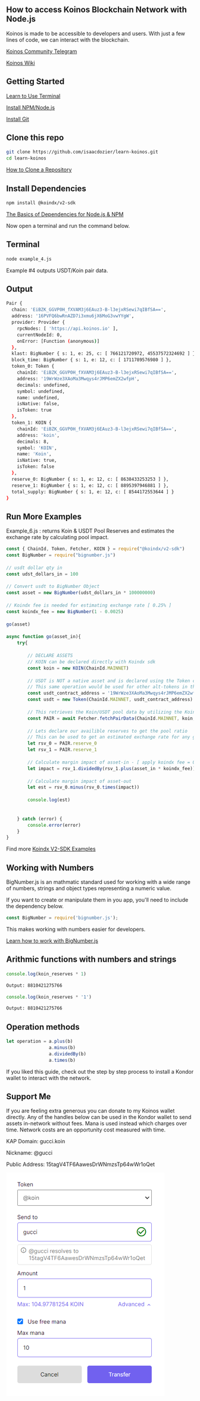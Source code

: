 ## How to access Koinos Blockchain Network with Node.js

Koinos is made to be accessible to developers and users. With just a few lines of code, we can interact with the blockchain.

[Koinos Community Telegram](https://t.me/koinos_community)

[Koinos Wiki](https://koinos.wiki/)

## Getting Started

[Learn to Use Terminal](https://developer.mozilla.org/en-US/docs/Learn/Tools_and_testing/Understanding_client-side_tools/Command_line)

[Install NPM/Node.js](https://nodejs.org/en/learn/getting-started/how-to-install-nodejs)

[Install Git](https://github.com/git-guides/install-git)

## Clone this repo

```sh
git clone https://github.com/isaacdozier/learn-koinos.git
cd learn-koinos
```

[How to Clone a Repository](https://docs.github.com/en/repositories/creating-and-managing-repositories/cloning-a-repository)

## Install Dependencies

```sh
npm install @koindx/v2-sdk
```

[The Basics of Dependencies for Node.js & NPM](https://nodesource.com/blog/the-basics-of-package-json-in-node-js-and-npm/)

Now open a terminal and run the command below.

## Terminal

```sh
node example_4.js
```

Example #4 outputs USDT/Koin pair data.

## Output

```sh
Pair {
  chain: 'EiBZK_GGVP0H_fXVAM3j6EAuz3-B-l3ejxRSewi7qIBfSA==',
  address: '16PVFQ6bwRnAZD7i3xmu6jX6MoG3vwYYgW',
  provider: Provider {
    rpcNodes: [ 'https://api.koinos.io' ],
    currentNodeId: 0,
    onError: [Function (anonymous)]
  },
  klast: BigNumber { s: 1, e: 25, c: [ 766121720972, 45537572324692 ] },
  block_time: BigNumber { s: 1, e: 12, c: [ 1711789576980 ] },
  token_0: Token {
    chainId: 'EiBZK_GGVP0H_fXVAM3j6EAuz3-B-l3ejxRSewi7qIBfSA==',
    address: '19WrWze3XAoMa3Mwqys4rJMP6emZX2wfpH',
    decimals: undefined,
    symbol: undefined,
    name: undefined,
    isNative: false,
    isToken: true
  },
  token_1: KOIN {
    chainId: 'EiBZK_GGVP0H_fXVAM3j6EAuz3-B-l3ejxRSewi7qIBfSA==',
    address: 'koin',
    decimals: 8,
    symbol: 'KOIN',
    name: 'Koin',
    isNative: true,
    isToken: false
  },
  reserve_0: BigNumber { s: 1, e: 12, c: [ 8638433253253 ] },
  reserve_1: BigNumber { s: 1, e: 12, c: [ 8895397946881 ] },
  total_supply: BigNumber { s: 1, e: 12, c: [ 8544172553644 ] }
}
```


## Run More Examples

Example_6.js : returns Koin & USDT Pool Reserves and estimates the exchange rate by calculating pool impact.

```javascript
const { ChainId, Token, Fetcher, KOIN } = require("@koindx/v2-sdk")
const BigNumber = require("bignumber.js")

// usdt dollar qty in
const udst_dollars_in = 100

// Convert usdt to BigNumber Object
const asset = new BigNumber(udst_dollars_in * 100000000)

// Koindx fee is needed for estimating exchange rate [ 0.25% ]
const koindx_fee = new BigNumber(1 - 0.0025)

go(asset)

async function go(asset_in){
    try{

        // DECLARE ASSETS
        // KOIN can be declared directly with Koindx sdk
        const koin = new KOIN(ChainId.MAINNET)

        // USDT is NOT a native asset and is declared using the Token class
        // This same operation would be used for other alt-tokens in the ecosystem
        const usdt_contract_address = '19WrWze3XAoMa3Mwqys4rJMP6emZX2wfpH'
        const usdt = new Token(ChainId.MAINNET, usdt_contract_address)

        // This retrieves the Koin/USDT pool data by utilizing the Koindx SDK
        const PAIR = await Fetcher.fetchPairData(ChainId.MAINNET, koin, usdt)

        // Lets declare our availible reserves to get the pool ratio
        // This can be used to get an estimated exchange rate for any given pool
        let rsv_0 = PAIR.reserve_0
        let rsv_1 = PAIR.reserve_1

        // Calculate margin impact of asset-in - [ apply koindx fee = 0.25% ]
        let impact = rsv_1.dividedBy(rsv_1.plus(asset_in * koindx_fee))

        // Calculate margin impact of asset-out
        let est = rsv_0.minus(rsv_0.times(impact))

        console.log(est)
        

    } catch (error) {
        console.error(error)
    }
}
```

Find more [Koindx V2-SDK Examples](https://docs.koindx.com/sdk/v2-sdk/examples)


## Working with Numbers

BigNumber.js is an mathmatic standard used for working with a wide range of numbers, strings and object types representing a numeric value.

If you want to create or manipulate them in you app, you'll need to include the dependency below.


```javascript
const BigNumber = require('bignumber.js');
```

This makes working with numbers easier for developers.

[Learn how to work with BigNumber.js](https://mikemcl.github.io/bignumber.js/)


## Arithmic functions with numbers and strings
```javascript
console.log(koin_reserves * 1)
```
```sh
Output: 8810421275766
```

```javascript
console.log(koin_reserves * '1')
```
```sh
Output: 8810421275766
```


## Operation methods

```javascript
let operation = a.plus(b)
                a.minus(b)
                a.dividedBy(b)
                a.times(b)
```

If you liked this guide, check out the step by step process to install a Kondor wallet to interact with the network.


## Support Me

If you are feeling extra generous you can donate to my Koinos wallet directly. Any of the handles below can be used in the Kondor wallet to send assets in-network without fees. Mana is used instead which charges over time. Network costs are an opportunity cost measured with time.

KAP Domain: gucci.koin

Nickname: @gucci

Public Address: 15tagV4TF6AawesDrWNmzsTp64wWr1oQet

![Kondor Wallet](img/kondor.png)
